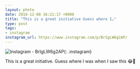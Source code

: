 ```yaml
---
layout: photo
date: 2018-12-08 16:21:17 +0000
title: "This is a great initiative Guess where I…"
type: post
tags:
- instagram
instagram_url: https://www.instagram.com/p/BrIgLW6g2AP/
---
```


![Instagram - BrIgLW6g2AP](https://colinseymour.co.uk/img/BrIgLW6g2AP.jpg){: .instagram}

This is a great initiative. Guess where I was when I saw this 😂🤣
